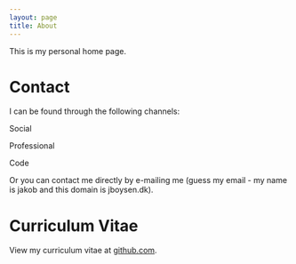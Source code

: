 ```yaml
---
layout: page
title: About
---
```


This is my personal home page.

# Contact
I can be found through the following channels:
<div class="row">
  <div class="span3">
    <p class="text-center">Social</p>
    <p class="text-center contact-icon"><a href="https://www.facebook.com/jakob.boysen" target="_blank"><i class="icon-facebook-sign"></i></a></p>
  </div>
  <div class="span3">
    <p class="text-center">Professional</p>
    <p class="text-center contact-icon"><a href="http://dk.linkedin.com/in/jakobboysen" target="_blank"><i class="icon-linkedin-sign"></i></a></p>
  </div>
  <div class="span3">
    <p class="text-center">Code</p>
    <p class="text-center contact-icon"><a href="https://github.com/jboysen" target="_blank"><i class="icon-github-sign"></i></a></p>
  </div>
</div>

Or you can contact me directly by e-mailing me (guess my email - my name is jakob and this domain is jboysen.dk).


# Curriculum Vitae
View my curriculum vitae at <a href="http://rawgithub.com/jboysen/cv/master/cv.pdf" target="_blank">github.com</a>.
